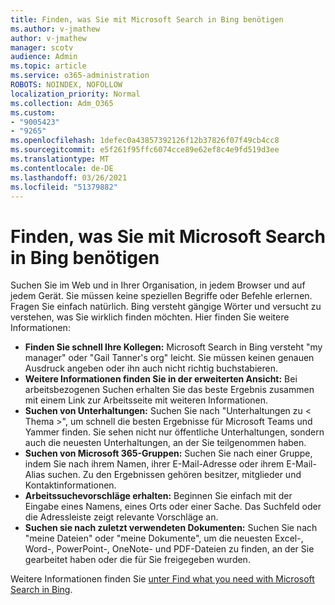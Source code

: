 ```yaml
---
title: Finden, was Sie mit Microsoft Search in Bing benötigen
ms.author: v-jmathew
author: v-jmathew
manager: scotv
audience: Admin
ms.topic: article
ms.service: o365-administration
ROBOTS: NOINDEX, NOFOLLOW
localization_priority: Normal
ms.collection: Adm_O365
ms.custom:
- "9005423"
- "9265"
ms.openlocfilehash: 1defec0a43857392126f12b37826f07f49cb4cc8
ms.sourcegitcommit: e5f261f95ffc6074cce89e62ef8c4e9fd519d3ee
ms.translationtype: MT
ms.contentlocale: de-DE
ms.lasthandoff: 03/26/2021
ms.locfileid: "51379882"
---
```

# <a name="find-what-you-need-with-microsoft-search-in-bing"></a>Finden, was Sie mit Microsoft Search in Bing benötigen

Suchen Sie im Web und in Ihrer Organisation, in jedem Browser und auf jedem Gerät. Sie müssen keine speziellen Begriffe oder Befehle erlernen. Fragen Sie einfach natürlich. Bing versteht gängige Wörter und versucht zu verstehen, was Sie wirklich finden möchten. Hier finden Sie weitere Informationen:

- **Finden Sie schnell Ihre Kollegen:** Microsoft Search in Bing versteht "my manager" oder "Gail Tanner's org" leicht. Sie müssen keinen genauen Ausdruck angeben oder ihn auch nicht richtig buchstabieren.
- **Weitere Informationen finden Sie in der erweiterten Ansicht:** Bei arbeitsbezogenen Suchen erhalten Sie das beste Ergebnis zusammen mit einem Link zur Arbeitsseite mit weiteren Informationen.
- **Suchen von Unterhaltungen:** Suchen Sie nach "Unterhaltungen zu < Thema >", um schnell die besten Ergebnisse für Microsoft Teams und Yammer finden. Sie sehen nicht nur öffentliche Unterhaltungen, sondern auch die neuesten Unterhaltungen, an der Sie teilgenommen haben.
- **Suchen von Microsoft 365-Gruppen:** Suchen Sie nach einer Gruppe, indem Sie nach ihrem Namen, ihrer E-Mail-Adresse oder ihrem E-Mail-Alias suchen. Zu den Ergebnissen gehören besitzer, mitglieder und Kontaktinformationen.
- **Arbeitssuchevorschläge erhalten:** Beginnen Sie einfach mit der Eingabe eines Namens, eines Orts oder einer Sache. Das Suchfeld oder die Adressleiste zeigt relevante Vorschläge an.
- **Suchen sie nach zuletzt verwendeten Dokumenten:** Suchen Sie nach "meine Dateien" oder "meine Dokumente", um die neuesten Excel-, Word-, PowerPoint-, OneNote- und PDF-Dateien zu finden, an der Sie gearbeitet haben oder die für Sie freigegeben wurden.

Weitere Informationen finden Sie [unter Find what you need with Microsoft Search in Bing](https://go.microsoft.com/fwlink/?linkid=2149027).
